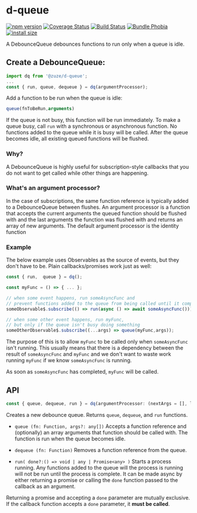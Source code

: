 # d-queue

[![npm version](https://img.shields.io/npm/v/@zuze/d-queue.svg)](https://npmjs.org/package/@zuze/d-queue)
[![Coverage Status](https://coveralls.io/repos/github/zuze-lab/d-queue/badge.svg)](https://coveralls.io/github/zuze-lab/d-queue)
[![Build Status](https://travis-ci.org/zuze-lab/d-queue.svg)](https://travis-ci.org/zuze-lab/d-queue)
[![Bundle Phobia](https://badgen.net/bundlephobia/minzip/@zuze/d-queue)](https://bundlephobia.com/result?p=@zuze/d-queue)
[![install size](https://packagephobia.now.sh/badge?p=@zuze/d-queue)](https://packagephobia.now.sh/result?p=@zuze/d-queue)

A DebounceQueue debounces functions to run only when a queue is idle.

## Create a DebounceQueue:

```js
import dq from '@zuze/d-queue';
...
const { run, queue, dequeue } = dq(argumentProcessor);
```

Add a function to be run when the queue is idle:
```js
queue(fnToBeRun,arguments)
```

If the queue is not busy, this function will be run immediately.
To make a queue busy, call `run` with a synchronous or asynchronous function.
No functions added to the queue while it is busy will be called.
After the queue becomes idle, all existing queued functions will be flushed.

### Why?
A DebounceQueue is highly useful for subscription-style callbacks that you do not want to get called while other things are happening.


### What's an argument processor?
In the case of subscriptions, the same function reference is typically added to a DebounceQueue between flushes. An argument processor is a function that accepts the current arguments the queued function should be flushed with and the last arguments the function was flushed with and returns an array of new arguments. The default argument processor is the identity function


### Example 

The below example uses Observables as the source of events, but they don't have to be. Plain callbacks/promises work just as well:

```js
const { run,  queue } = dq();

const myFunc = () => { ... };

// when some event happens, run someAsyncFunc and 
// prevent functions added to the queue from being called until it completes
someObservable$.subscribe(() => run(async () => await someAsyncFunc()))

// when some other event happens, run myFunc, 
// but only if the queue isn't busy doing something
someOtherObservable$.subscribe((...args) => queue(myFunc,args));
```

The purpose of this is to allow `myFunc` to be called only when `someAsyncFunc` isn't running.
This usually means that there is a dependency between the result of `someAsyncFunc` and `myFunc` and we don't want to waste work running `myFunc` if we know `someAsyncFunc` is running.

As soon as `someAsyncFunc` has completed, `myFunc` will be called.


## API

```js
const { queue, dequeue, run } = dq(argumentProcessor: (nextArgs = [], lastArgs = []) => any[])
```
Creates a new debounce queue. Returns `queue`, `dequeue`, and `run` functions.

- `queue (fn: Function, args?: any[])`
Accepts a function reference and (optionally) an array arguments that function should be called with. The function is run when the queue becomes idle.

- `dequeue (fn: Function)`
Removes a function reference from the queue.

- `run( done?:() => void | any | Promise<any> )`
Starts a process running. Any functions added to the queue will the process is running will not be run until the process is complete. It can be made async by either returning a promise or calling the `done` function passed to the callback as an argument.

Returning a promise and accepting a `done` parameter are mutually exclusive. If the callback function accepts a `done` parameter, it **must be called**.